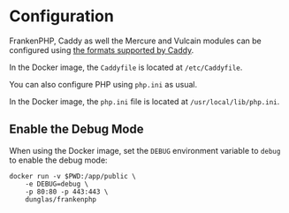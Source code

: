 # Configuration

FrankenPHP, Caddy as well the Mercure and Vulcain modules can be configured using [the formats supported by Caddy](https://caddyserver.com/docs/getting-started#your-first-config).

In the Docker image, the `Caddyfile` is located at `/etc/Caddyfile`.

You can also configure PHP using `php.ini` as usual.

In the Docker image, the `php.ini` file is located at `/usr/local/lib/php.ini`.

## Enable the Debug Mode

When using the Docker image, set the `DEBUG` environment variable to `debug` to enable the debug mode:

```
docker run -v $PWD:/app/public \
    -e DEBUG=debug \
    -p 80:80 -p 443:443 \
    dunglas/frankenphp
```
